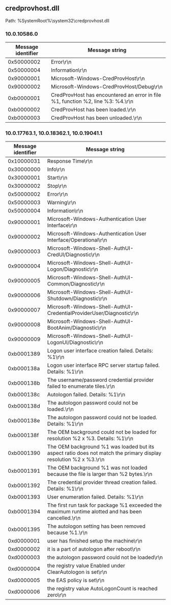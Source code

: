 ## credprovhost.dll

Path: %SystemRoot%\system32\credprovhost.dll

### 10.0.10586.0

Message identifier | Message string
--- | ---
0x50000002 | Error\r\n
0x50000004 | Information\r\n
0x90000001 | Microsoft-Windows-CredProvHost\r\n
0x90000002 | Microsoft-Windows-CredProvHost/Debug\r\n
0xb0000001 | CredProvHost has encountered an error in file %1, function %2, line %3: %4.\r\n
0xb0000002 | CredProvHost has been loaded.\r\n
0xb0000003 | CredProvHost has been unloaded.\r\n

### 10.0.17763.1, 10.0.18362.1, 10.0.19041.1

Message identifier | Message string
--- | ---
0x10000031 | Response Time\r\n
0x30000000 | Info\r\n
0x30000001 | Start\r\n
0x30000002 | Stop\r\n
0x50000002 | Error\r\n
0x50000003 | Warning\r\n
0x50000004 | Information\r\n
0x90000001 | Microsoft-Windows-Authentication User Interface\r\n
0x90000002 | Microsoft-Windows-Authentication User Interface/Operational\r\n
0x90000003 | Microsoft-Windows-Shell-AuthUI-CredUI/Diagnostic\r\n
0x90000004 | Microsoft-Windows-Shell-AuthUI-Logon/Diagnostic\r\n
0x90000005 | Microsoft-Windows-Shell-AuthUI-Common/Diagnostic\r\n
0x90000006 | Microsoft-Windows-Shell-AuthUI-Shutdown/Diagnostic\r\n
0x90000007 | Microsoft-Windows-Shell-AuthUI-CredentialProviderUser/Diagnostic\r\n
0x90000008 | Microsoft-Windows-Shell-AuthUI-BootAnim/Diagnostic\r\n
0x90000009 | Microsoft-Windows-Shell-AuthUI-LogonUI/Diagnostic\r\n
0xb0001389 | Logon user interface creation failed.  Details: %1\r\n
0xb000138a | Logon user interface RPC server startup failed.  Details: %1\r\n
0xb000138b | The username/password credential provider failed to enumerate tiles.\r\n
0xb000138c | Autologon failed.  Details: %1\r\n
0xb000138d | The autologon password could not be loaded.\r\n
0xb000138e | The autologon password could not be loaded.  Details: %1\r\n
0xb000138f | The OEM background could not be loaded for resolution %2 x %3.  Details: %1\r\n
0xb0001390 | The OEM background %1 was loaded but its aspect ratio does not match the primary display resolution %2 x %3.\r\n
0xb0001391 | The OEM background %1 was not loaded because the file is larger than %2 bytes.\r\n
0xb0001392 | The credential provider thread creation failed.  Details: %1\r\n
0xb0001393 | User enumeration failed.  Details: %1\r\n
0xb0001394 | The first run task for package %1 exceeded the maximum runtime alotted and has been cancelled.\r\n
0xb0001395 | The autologon setting has been removed because %1.\r\n
0xd0000001 | user has finished setup the machine\r\n
0xd0000002 | it is a part of autologon after reboot\r\n
0xd0000003 | the autologon password could not be loaded\r\n
0xd0000004 | the registry value Enabled under ClearAutologon is set\r\n
0xd0000005 | the EAS policy is set\r\n
0xd0000006 | the registry value AutoLogonCount is reached zero\r\n
